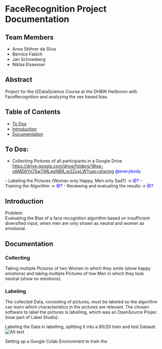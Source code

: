 # FaceRecognition Project Documentation

## Team Members
- Anna Stöhrer da Silva
- Bernice Fabich
- Jan Schneeberg
- Niklas Elsaesser

## Abstract
Project for the I2DataScience Course at the DHBW Heilbronn with FaceRecognition and analyzing the sex based bias.

## Table of Contents
- [To Dos](#to-dos)
- [Introduction](#introduction)
- [Documentation](#documentation)

## To Dos:
- Collecting Pictures of all participants in a Google Drive     https://drive.google.com/drive/folders/18tse-vAMD6Yn75w7iMLegNBR_w2ZuyLW?usp=sharing <span style="color:blue">
@everybody
</span>
- Labeling the Pictures (Woman only Happy, Men only Sad?) -> <span style="color:blue">
@?
</span>
- Training the Algorithm -> <span style="color:blue">
@?
</span>
- Reviewing and evaluating the results -> <span style="color:blue">
@?
</span>

## Introduction

Problem:\
Evaluating the Bias of a face recognition algorithm based on insufficient diversified input, when men are only shown as neutral and women as emotional.

## Documentation
### Collecting
Taking multiple Pictures of two Women in which they smile (show happy emotions) and taking multiple Pictures of tow Men in which they look neutral (show no emotions).

### Labeling
The collected Data, consisting of pictures, must be labeled so the algorithm can learn  which characteristics in the pictures are relevant. The chosen software to label the pictures is labelImg, which was an OpenSource Projec (now part of Label Studio).





Labeling the Data in labelImg, splitting it into a 80/20 train and test Dataset. 
![Alt text](Pictures/labelImgEx.png "LabelImg Example")

Setting up a Google Colab Environment to train the 
